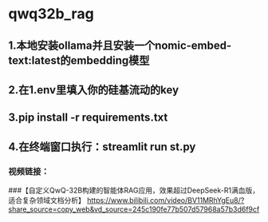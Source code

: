 # qwq32b_rag

## 1.本地安装ollama并且安装一个nomic-embed-text:latest的embedding模型
## 2.在1.env里填入你的硅基流动的key
## 3.pip install -r requirements.txt
## 4.在终端窗口执行：streamlit run st.py

### 视频链接：
###【自定义QwQ-32B构建的智能体RAG应用，效果超过DeepSeek-R1满血版，适合复杂领域文档分析】 https://www.bilibili.com/video/BV11MRhYgEu8/?share_source=copy_web&vd_source=245c190fe77b507d57968a57b3d6f9cf
